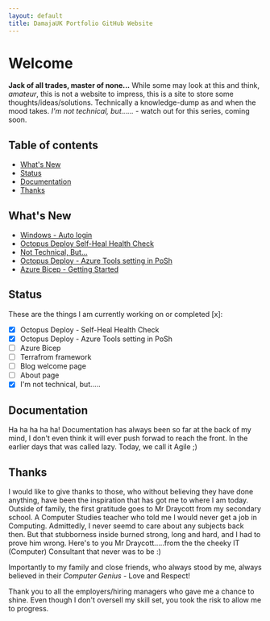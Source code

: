 ```yaml
---
layout: default
title: DamajaUK Portfolio GitHub Website
---
```


# Welcome

**Jack of all trades, master of none...**
While some may look at this and think, *amateur*, this is not a website to impress, this is a site to store some thoughts/ideas/solutions. 
Technically a knowledge-dump as and when the mood takes. *I'm not technical, but......* - watch out for this series, coming soon.

## Table of contents

- [What's New](#whats-new)
- [Status](#status)
- [Documentation](#documentation)
- [Thanks](#thanks)

## What's New
- [Windows - Auto login](https://d4majauk.github.io/Portfolio/octopusdeploy/2022/09/16/autostart-login-vm.html)
- [Octopus Deploy Self-Heal Health Check](https://d4majauk.github.io/Portfolio/octopusdeploy/2022/09/16/octopus-deploy-connection-healthcheck.html)
- [Not Technical, But...](https://d4majauk.github.io/Portfolio/nottechnical/2022/09/06/not-technical-but.html)
- [Octopus Deploy - Azure Tools setting in PoSh](https://d4majauk.github.io/Portfolio/octopusdeploy/2022/09/06/octopus-deploy-azure-tools.html)
- [Azure Bicep - Getting Started](https://d4majauk.github.io/Portfolio/bicep/2022/08/28/azure-bicep-main-page.html)

## Status

These are the things I am currently working on or completed [x]:

  - [x] Octopus Deploy - Self-Heal Health Check
  - [x] Octopus Deploy - Azure Tools setting in PoSh
  - [ ] Azure Bicep
  - [ ] Terrafrom framework
  - [ ] Blog welcome page
  - [ ] About page
  - [x] I'm not technical, but.....

## Documentation

Ha ha ha ha ha! Documentation has always been so far at the back of my mind, I don't even think it will ever push forwad to reach the front. 
In the earlier days that was called lazy. Today, we call it Agile ;)

## Thanks

I would like to give thanks to those, who without believing they have done anything, have been the inspiration that has got me to where I am today.
Outside of family, the first gratitude goes to Mr Draycott from my secondary school. A Computer Studies teacher who told me I would never get a job in Computing.
Admittedly, I never seemd to care about any subjects back then. But that stubborness inside burned strong, long and hard, and I had to prove him wrong. 
Here's to you Mr Draycott.....from the the cheeky IT (Computer) Consultant that never was to be :)

Importantly to my family and close friends, who always stood by me, always believed in their *Computer Genius* - Love and Respect!

Thank you to all the employers/hiring managers who gave me a chance to shine. Even though I don't oversell my skill set, you took the risk to allow me to progress.
